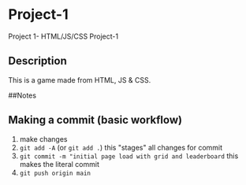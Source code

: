 # Project-1
Project 1- HTML/JS/CSS Project-1

## Description
This is a game made from HTML, JS & CSS.

##Notes

## Making a commit (basic workflow)
1. make changes
2. `git add -A` (or `git add .`)
this "stages" all changes for commit
3. `git commit -m "initial page load with grid and leaderboard`
this makes the literal commit
4. `git push origin main`



